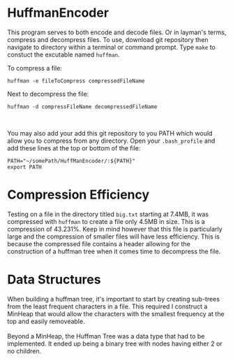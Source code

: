# HuffmanEncoder
This program serves to both encode and decode files. Or in layman's terms, compress and decompress files. To use, download 
git repository then navigate to directory within a terminal or command prompt. Type `make` to constuct the excutable 
named `huffman`.

To compress a file:
```
huffman -e fileToCompress compressedFileName
```
Next to decompress the file:
```
huffman -d compressFileName decompressedFileName
```
<br>

You may also add your add this git repository to you PATH which would allow you to compress from any directory.
Open your `.bash_profile` and add these lines at the top or bottom of the file:
```
PATH="~/somePath/HuffManEncoder/:${PATH}"
export PATH
```

# Compression Efficiency
Testing on a file in the directory titled `big.txt` starting at 7.4MB, it was compressed with `huffman` to create a file
only 4.5MB in size. This is a compression of 43.231%. Keep in mind however that this file is particularly large and 
the compression of smaller files will have less efficiency. This is because the compressed file contains a header allowing
for the construction of a huffman tree when it comes time to decompress the file.

# Data Structures
When building a huffman tree, it's important to start by creating sub-trees from the least frequent characters 
in a file. This required I construct a MinHeap that would allow the characters with the smallest frequency at 
the top and easily removeable. <br><br>
Beyond a MinHeap, the Huffman Tree was a data type that had to be implemented. It ended up being a binary tree with
nodes having either 2 or no children. 
